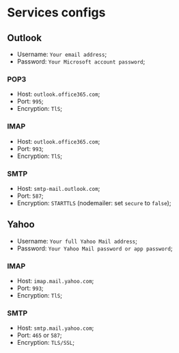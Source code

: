 # Services configs

## Outlook

- Username: `Your email address`;
- Password: `Your Microsoft account password`;

### POP3

- Host: `outlook.office365.com`;
- Port: `995`;
- Encryption: `TlS`;

### IMAP

- Host: `outlook.office365.com`;
- Port: `993`;
- Encryption: `TlS`;

### SMTP

- Host: `smtp-mail.outlook.com`;
- Port: `587`;
- Encryption: `STARTTLS` (nodemailer: set `secure` to `false`);

## Yahoo

- Username: `Your full Yahoo Mail address`;
- Password: `Your Yahoo Mail password or app password`;

### IMAP

- Host: `imap.mail.yahoo.com`;
- Port: `993`;
- Encryption: `TlS`;

### SMTP

- Host: `smtp.mail.yahoo.com`;
- Port: `465` or `587`;
- Encryption: `TLS/SSL`;